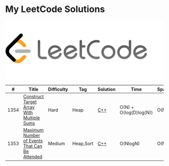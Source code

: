 # My LeetCode Solutions  
![cover](cover.png)

| # | Title | Difficulty | Tag | Solution | Time | Space |
|---| ----- | ---------- | --- | -------- | ---- | ----- |
|1354|[Construct Target Array With Multiple Sums](https://leetcode.com/problems/construct-target-array-with-multiple-sums/) |Hard|Heap|[C++](1354.cpp)|O(N) + O(log(D)log(N))|O(N)|
|1353|[Maximum Number of Events That Can Be Attended](https://leetcode.com/problems/maximum-number-of-events-that-can-be-attended/) |Medium|Heap,Sort|[C++](1353.cpp)|O(NlogN)|O(N)|